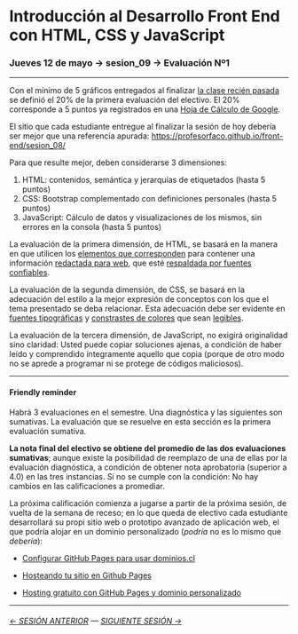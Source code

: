 # Introducción al Desarrollo Front End con HTML, CSS y JavaScript

### Jueves 12 de mayo → sesion_09 → Evaluación Nº1

- - - - - - - 

Con el mínimo de 5 gráficos entregados al finalizar [la clase recién pasada](https://github.com/profesorfaco/front-end/tree/main/sesion_08) se definió el 20% de la primera evaluación del electivo. El 20% corresponde a 5 puntos ya registrados en una [Hoja de Cálculo de Google](https://docs.google.com/spreadsheets/d/1aPuMv2i4kl_dD6iiSifJS4ONtCzvjmsoMEenfJgQjvc/edit?usp=sharing).

El sitio que cada estudiante entregue al finalizar la sesión de hoy debería ser mejor que una referencia apurada: https://profesorfaco.github.io/front-end/sesion_08/

Para que resulte mejor, deben considerarse 3 dimensiones:

1. HTML: contenidos, semántica y jerarquías de etiquetados (hasta 5 puntos)
2. CSS: Bootstrap complementado con definiciones personales (hasta 5 puntos)
3. JavaScript: Cálculo de datos y visualizaciones de los mismos, sin errores en la consola (hasta 5 puntos)

La evaluación de la primera dimensión, de HTML, se basará en la manera en que utilicen los [elementos que corresponden](http://html5doctor.com/element-index/) para contener una información [redactada para web](https://www.seattleu.edu/web/content/writing/), que esté [respaldada por fuentes confiables](http://credibility.stanford.edu/guidelines/index.html). 

La evaluación de la segunda dimensión, de CSS, se basará en la adecuación del estilo a la mejor expresión de conceptos con los que el tema presentado se deba relacionar. Esta adecuación debe ser evidente en [fuentes tipográficas](https://fonts.google.com/knowledge/choosing_type/a_checklist_for_choosing_type) y [constrastes de colores](https://www.archipalettes.com/blog/los-7-contrastes-de-colores) que sean [legibles](https://webaim.org/resources/contrastchecker/).

La evaluación de la tercera dimensión, de JavaScript, no exigirá originalidad sino claridad: Usted puede copiar soluciones ajenas, a condición de haber leído y comprendido íntegramente aquello que copia (porque de otro modo no se aprede a programar ni se protege de códigos maliciosos).

- - - - - - - 

#### Friendly reminder

Habrá 3 evaluaciones en el semestre. Una diagnóstica y las siguientes son sumativas. La evaluación que se resuelve en esta sección es la primera evaluación sumativa.

**La nota final del electivo se obtiene del promedio de las dos evaluaciones sumativas**; aunque existe la posibilidad de reemplazo de una de ellas por la evaluación diagnóstica, a condición de obtener nota aprobatoria (superior a 4.0) en las tres instancias. Si no se cumple con la condición: No hay cambios en las calificaciones a promediar.

La próxima calificación comienza a jugarse a partir de la próxima sesión, de vuelta de la semana de receso; en lo que queda de electivo cada estudiante desarrollará su propi sitio web o prototipo avanzado de aplicación web, el que podría alojar en un dominio personalizado (*podría* no es lo mismo que *debería*):

- [Configurar GitHub Pages para usar dominios.cl](https://ggerena.medium.com/configurar-github-pages-para-usar-dominios-cl-13c1a644699f)

- [Hosteando tu sitio en Github Pages](https://www.youtube.com/watch?v=wyRfN5oLzx4&t=155s)

- [Hosting gratuito con GitHub Pages y dominio personalizado](https://www.youtube.com/watch?v=nbUR1jzVI5g&t=328s)


- - - - - - - 

###### [← SESIÓN ANTERIOR](https://github.com/profesorfaco/front-end/tree/main/sesion_08) — [SIGUIENTE SESIÓN →](https://github.com/profesorfaco/front-end/tree/main/sesion_10)
